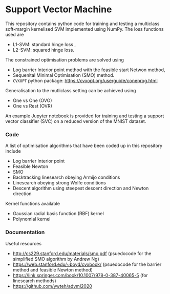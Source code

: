 # Support Vector Machine
This repository contains python code for training and testing a multiclass soft-margin kernelised SVM implemented using NumPy. 
The loss functions used are
* L1-SVM: standard hinge loss ,
* L2-SVM: squared hinge loss. 

The constrained optimisation problems are solved using  
* Log barrier Interior point method with the feasible start Netwon method,
* Sequenital Minimal Optimisation  (SMO) method.
* `CVXOPT` python package: https://cvxopt.org/userguide/coneprog.html

Generalisation to the mutliclass setting can be achieved using
* One vs One (OVO)
* One vs Rest (OVR)

An example Jupyter notebook is provided for training and testing a support vector classifier (SVC) on a reduced version of the MNIST dataset.

### Code
A list of optimisation algorithms that have been coded up in this repository include
* Log barrier Interior point
* Feasible Newton
* SMO
* Backtracking linesearch obeying Armijo conditions
* Linesearch obeying strong Wolfe conditions
* Descent algorithm using steepest descent direction and Newton direction

Kernel functions available
* Gaussian radial basis function (RBF) kernel
* Polynomial kernel

### Documentation
Useful resources
* http://cs229.stanford.edu/materials/smo.pdf (psuedocode for the simplified SMO algorithm by Andrew Ng)
* https://web.stanford.edu/~boyd/cvxbook/ (psuedocode for the barrier method and feasible Newton method)
* https://link.springer.com/book/10.1007/978-0-387-40065-5 (for linesearch methods)
* https://github.com/ywteh/advml2020 
